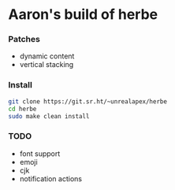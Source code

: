 # Aaron's build of herbe

### Patches
- dynamic content
- vertical stacking

### Install
```bash
git clone https://git.sr.ht/~unrealapex/herbe
cd herbe
sudo make clean install
```

### TODO 
- font support
 - emoji
 - cjk
- notification actions

